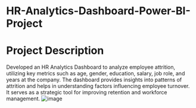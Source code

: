 # HR-Analytics-Dashboard-Power-BI-Project
# Project Description
Developed an HR Analytics Dashboard to analyze employee attrition, utilizing key metrics such as age, gender, education, salary, job role, and years at the company. The dashboard provides insights into patterns of attrition and helps in understanding factors influencing employee turnover. It serves as a strategic tool for improving retention and workforce management.
![image](https://github.com/user-attachments/assets/8e93974f-a8ec-42b6-ae98-0f16bbd7018f)
